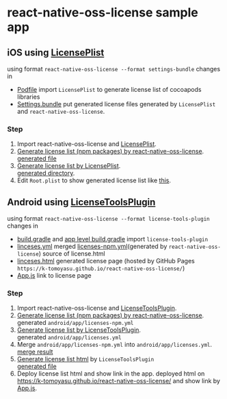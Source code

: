 # react-native-oss-license sample app
## iOS using [LicensePlist](https://github.com/mono0926/LicensePlist)
using format `react-native-oss-license --format settings-bundle`
changes in
- [Podfile](LicenseSample/ios/Podfile)
import `LicensePlist` to generate license list of cocoapods libraries
- [Settings.bundle](https://github.com/k-tomoyasu/react-native-oss-license/tree/master/sample/LicenseSample/ios/Settings.bundle)
put generated license files generated by `LicensePlist` and `react-native-oss-license`.  

### Step
1. Import react-native-oss-license and [LicensePlist](https://github.com/mono0926/LicensePlist#installation).
2. [Generate license list (npm packages) by react-native-oss-license](https://github.com/k-tomoyasu/react-native-oss-license#licenseplist).  
[generated file](https://github.com/k-tomoyasu/react-native-oss-license/tree/master/sample/LicenseSample/ios/Settings.bundle/com.k-tomoyasu.react-native-oss-license)
3. [Generate license list by LicensePlist](https://github.com/mono0926/LicensePlist#usage).  
[generated directory](https://github.com/k-tomoyasu/react-native-oss-license/tree/master/sample/LicenseSample/ios/Settings.bundle/com.mono0926.LicensePlist).
4. Edit `Root.plist` to show generated license list like [this](https://github.com/k-tomoyasu/react-native-oss-license/blob/master/sample/LicenseSample/ios/Settings.bundle/Root.plist).

## Android using [LicenseToolsPlugin](https://github.com/cookpad/LicenseToolsPlugin)
using format `react-native-oss-license --format license-tools-plugin`
changes in
- [build.gradle](LicenseSample/android/build.gradle) and [app level build.gradle](LicenseSample/android/app/build.gradle)
import `license-tools-plugin`
- [linceses.yml](LicenseSample/android/app/licenses.yml)
merged [licenses-npm.yml](LicenseSample/android/app/licenses-npm.yml)(generated by `react-native-oss-license`) source of license.html
- [linceses.html](LicenseSample/android/app/src/main/assets/licenses.html)
generated license page
(hosted by GitHub Pages `https://k-tomoyasu.github.io/react-native-oss-license/`)
- [App.js](LicenseSample/App.js)
link to license page

### Step
1. Import react-native-oss-license and [LicenseToolsPlugin](https://github.com/cookpad/LicenseToolsPlugin#setup).
2. [Generate license list (npm packages) by react-native-oss-license](https://github.com/k-tomoyasu/react-native-oss-license#licensetoolsplugin).  
generated `android/app/licenses-npm.yml`
3. [Generate license list by LicenseToolsPlugin](https://github.com/cookpad/LicenseToolsPlugin#run-the-checklicenses-task).  
generated `android/app/licenses.yml`
4. Merge `android/app/licenses-npm.yml` into `android/app/licenses.yml`.  
[merge result](https://github.com/k-tomoyasu/react-native-oss-license/blob/master/sample/LicenseSample/android/licenses.yml)
5. [Generate license list html](https://github.com/cookpad/LicenseToolsPlugin#generate-licenseshtml-by-the-generatelicensepage-task) by `LicenseToolsPlugin`  
[generated file](https://github.com/k-tomoyasu/react-native-oss-license/blob/master/sample/LicenseSample/android/app/src/main/assets/licenses.html)
6. Deploy license list html and show link in the app.
deployed html on https://k-tomoyasu.github.io/react-native-oss-license/ and show link by [App.js](LicenseSample/App.js).
